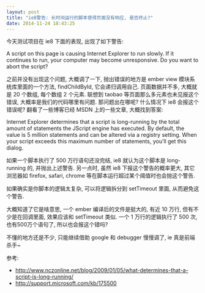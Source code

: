 ```yaml
---
layout: post
title: "ie8警告: 长时间运行的脚本使得页面没有响应, 是否终止?"
date: 2014-11-24 18:43:25
---
```


今天测试项目在 ie8 下面的表现, 出现了如下警告:

A script on this page is causing Internet Explorer to run slowly. If it continues to run, your computer may become unresponsive. Do you want to abort the script?

之前并没有出现这个问题, 大概调了一下, 抛出错误的地方是 ember view 模块系统库里面的一个方法, findChildById, 它会递归调用自己. 页面数据并不多,
大概就是 20 个数组, 每个数组 2 个元素. 联想到 taobao 等页面那么多元素也未见报这个错误, 大概率是我们的代码哪里有问题. 那问题出在哪呢? 什么情况下
ie8 会报这个错误呢? 翻看了一些博客已经 MSDN 上的一些文章, 大概找到答案:

Internet Explorer determines that a script is long-running by the total amount of statements the JScript engine has executed. By default, the value is 5 million statements and can be altered via a registry setting. When your script exceeds this maximum number of statements, you’ll get this dialog.

如果一个脚本执行了 500 万行语句还没完结, ie8 就认为这个脚本是 long-running 的, 并抛出上述警告.
另一点时, 虽然 ie8 下报这个警告的概率更大, 其它浏览器如 firefox, safari, chrome 等在脚本运行超过某个阈值时也会抛这个警告.

如果确实是你脚本的逻辑太复杂, 可以将逻辑拆分到 setTimeout 里面, 从而避免这个警告. 

大概知道了它是啥意思, 一个 ember 编译后的文件是挺大的, 有近 10 万行, 但有不少是在回调里面, 效果应该和 setTimeout 类似. 一个 1 万行的逻辑执行了
500 次, 也有500万个语句了, 所以也会报这个错吗? 

不懂的地方还是不少, 只能继续借助 google 和 debugger 慢慢调了, ie 真是前端杀手~


参考:

* http://www.nczonline.net/blog/2009/01/05/what-determines-that-a-script-is-long-running/  
* http://support.microsoft.com/kb/175500
